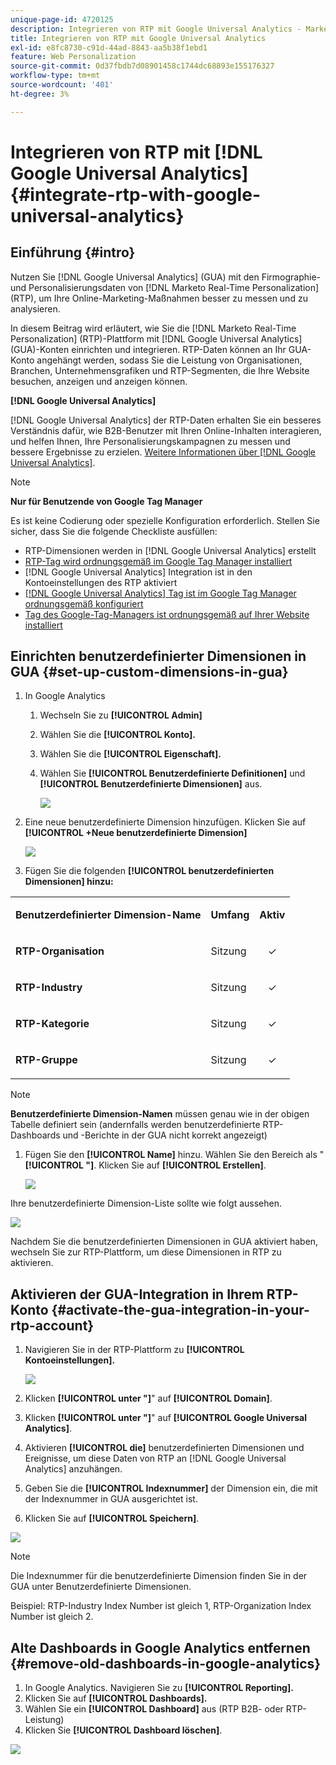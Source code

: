 ```yaml
---
unique-page-id: 4720125
description: Integrieren von RTP mit Google Universal Analytics - Marketo-Dokumente - Produktdokumentation
title: Integrieren von RTP mit Google Universal Analytics
exl-id: e8fc8730-c91d-44ad-8843-aa5b38f1ebd1
feature: Web Personalization
source-git-commit: 0d37fbdb7d08901458c1744dc68893e155176327
workflow-type: tm+mt
source-wordcount: '401'
ht-degree: 3%

---
```


# Integrieren von RTP mit [!DNL Google Universal Analytics] {#integrate-rtp-with-google-universal-analytics}

## Einführung {#intro}

Nutzen Sie [!DNL Google Universal Analytics] (GUA) mit den Firmographie- und Personalisierungsdaten von [!DNL Marketo Real-Time Personalization] (RTP), um Ihre Online-Marketing-Maßnahmen besser zu messen und zu analysieren.

In diesem Beitrag wird erläutert, wie Sie die [!DNL Marketo Real-Time Personalization] (RTP)-Plattform mit [!DNL Google Universal Analytics] (GUA)-Konten einrichten und integrieren. RTP-Daten können an Ihr GUA-Konto angehängt werden, sodass Sie die Leistung von Organisationen, Branchen, Unternehmensgrafiken und RTP-Segmenten, die Ihre Website besuchen, anzeigen und anzeigen können.

**[!DNL Google Universal Analytics]**

[!DNL Google Universal Analytics] der RTP-Daten erhalten Sie ein besseres Verständnis dafür, wie B2B-Benutzer mit Ihren Online-Inhalten interagieren, und helfen Ihnen, Ihre Personalisierungskampagnen zu messen und bessere Ergebnisse zu erzielen. [Weitere Informationen über [!DNL Google Universal Analytics]](https://support.google.com/analytics/answer/2790010/?hl=en&authuser=1).

>[!NOTE]
>
>**Nur für Benutzende von Google Tag Manager**
>
>Es ist keine Codierung oder spezielle Konfiguration erforderlich. Stellen Sie sicher, dass Sie die folgende Checkliste ausfüllen:
>
>* RTP-Dimensionen werden in [!DNL Google Universal Analytics] erstellt
>* [RTP-Tag wird ordnungsgemäß im Google Tag Manager installiert](https://docs.marketo.com/display/public/DOCS/Implementing+RTP+using+Google+Tag+Manager)
>* [!DNL Google Universal Analytics] Integration ist in den Kontoeinstellungen des RTP aktiviert
>* [[!DNL Google Universal Analytics] Tag ist im Google Tag Manager ordnungsgemäß konfiguriert](https://support.google.com/tagmanager/answer/6107124?hl=en)
>* [Tag des Google-Tag-Managers ist ordnungsgemäß auf Ihrer Website installiert](https://developers.google.com/tag-manager/quickstart)

## Einrichten benutzerdefinierter Dimensionen in GUA {#set-up-custom-dimensions-in-gua}

1. In Google Analytics

   1. Wechseln Sie zu **[!UICONTROL Admin]**
   1. Wählen Sie die **[!UICONTROL Konto].**
   1. Wählen Sie die **[!UICONTROL Eigenschaft].**
   1. Wählen Sie **[!UICONTROL Benutzerdefinierte Definitionen]** und **[!UICONTROL Benutzerdefinierte Dimensionen]** aus.

      ![](assets/image2014-11-29-11-3a2-3a32.png)

1. Eine neue benutzerdefinierte Dimension hinzufügen. Klicken Sie auf **[!UICONTROL +Neue benutzerdefinierte Dimension]**

   ![](assets/image2014-11-29-11-3a8-3a16.png)

1. Fügen Sie die folgenden **[!UICONTROL benutzerdefinierten Dimensionen] hinzu:**

<table> 
 <tbody> 
  <tr> 
   <td><p><strong>Benutzerdefinierter Dimension-Name</strong></p></td> 
   <td><p><strong>Umfang</strong></p></td> 
   <td><p><strong>Aktiv</strong></p></td> 
  </tr> 
  <tr> 
   <td><p><strong>RTP-Organisation</strong></p></td> 
   <td><p>Sitzung</p></td> 
   <td><p align="center">✓</p></td> 
  </tr> 
  <tr> 
   <td><p><strong>RTP-Industry</strong></p></td> 
   <td><p>Sitzung</p></td> 
   <td><p align="center">✓</p></td> 
  </tr> 
  <tr> 
   <td><p><strong>RTP-Kategorie</strong></p></td> 
   <td><p>Sitzung</p></td> 
   <td><p align="center">✓</p></td> 
  </tr> 
  <tr> 
   <td><p><strong>RTP-Gruppe</strong></p></td> 
   <td><p>Sitzung</p></td> 
   <td><p align="center">✓</p></td> 
  </tr> 
 </tbody> 
</table>

>[!NOTE]
>
>**Benutzerdefinierte Dimension-Namen** müssen genau wie in der obigen Tabelle definiert sein (andernfalls werden benutzerdefinierte RTP-Dashboards und -Berichte in der GUA nicht korrekt angezeigt)

1. Fügen Sie den **[!UICONTROL Name]** hinzu. Wählen Sie den Bereich als &quot;**[!UICONTROL &quot;]**. Klicken Sie auf **[!UICONTROL Erstellen]**.

   ![](assets/image2014-11-29-11-3a12-3a51.png)

Ihre benutzerdefinierte Dimension-Liste sollte wie folgt aussehen.

![](assets/image2014-11-29-11-36-50-version-2.png)

Nachdem Sie die benutzerdefinierten Dimensionen in GUA aktiviert haben, wechseln Sie zur RTP-Plattform, um diese Dimensionen in RTP zu aktivieren.

## Aktivieren der GUA-Integration in Ihrem RTP-Konto {#activate-the-gua-integration-in-your-rtp-account}

1. Navigieren Sie in der RTP-Plattform zu **[!UICONTROL Kontoeinstellungen].**

   ![](assets/image2014-11-29-11-3a27-3a7.png)

1. Klicken **[!UICONTROL unter &quot;]**&quot; auf **[!UICONTROL Domain]**.
1. Klicken **[!UICONTROL unter &quot;]**&quot; auf **[!UICONTROL Google Universal Analytics]**.
1. Aktivieren **[!UICONTROL die]** benutzerdefinierten Dimensionen und Ereignisse, um diese Daten von RTP an [!DNL Google Universal Analytics] anzuhängen.
1. Geben Sie die **[!UICONTROL Indexnummer]** der Dimension ein, die mit der Indexnummer in GUA ausgerichtet ist.
1. Klicken Sie auf **[!UICONTROL Speichern]**.

![](assets/image2014-11-29-11-31-23-version-2.png)

>[!NOTE]
>
>Die Indexnummer für die benutzerdefinierte Dimension finden Sie in der GUA unter Benutzerdefinierte Dimensionen.
>
>Beispiel: RTP-Industry Index Number ist gleich 1, RTP-Organization Index Number ist gleich 2.

## Alte Dashboards in Google Analytics entfernen {#remove-old-dashboards-in-google-analytics}

1. In Google Analytics. Navigieren Sie zu **[!UICONTROL Reporting].**
1. Klicken Sie auf **[!UICONTROL Dashboards].**
1. Wählen Sie ein **[!UICONTROL Dashboard]** aus (RTP B2B- oder RTP-Leistung)
1. Klicken Sie **[!UICONTROL Dashboard löschen]**.

![](assets/image2014-11-29-11-3a42-3a55.png)
